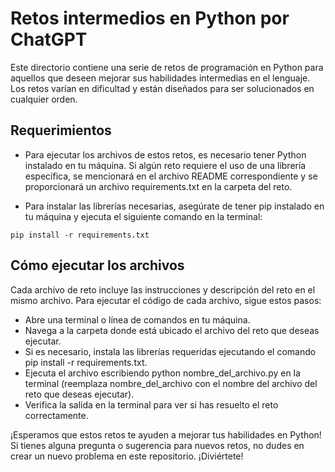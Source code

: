 # Retos intermedios en Python por ChatGPT

Este directorio contiene una serie de retos de programación en Python para aquellos que deseen mejorar sus habilidades intermedias en el lenguaje. Los retos varían en dificultad y están diseñados para ser solucionados en cualquier orden.
## Requerimientos

- Para ejecutar los archivos de estos retos, es necesario tener Python instalado en tu máquina. Si algún reto requiere el uso de una librería específica, se mencionará en el archivo README correspondiente y se proporcionará un archivo requirements.txt en la carpeta del reto.

- Para instalar las librerías necesarias, asegúrate de tener pip instalado en tu máquina y ejecuta el siguiente comando en la terminal:

```pip install -r requirements.txt```

## Cómo ejecutar los archivos

Cada archivo de reto incluye las instrucciones y descripción del reto en el mismo archivo. Para ejecutar el código de cada archivo, sigue estos pasos:

   - Abre una terminal o línea de comandos en tu máquina.
   - Navega a la carpeta donde está ubicado el archivo del reto que deseas ejecutar.
   - Si es necesario, instala las librerías requeridas ejecutando el comando pip install -r requirements.txt.
   - Ejecuta el archivo escribiendo python nombre_del_archivo.py en la terminal (reemplaza nombre_del_archivo con el nombre del archivo del reto que deseas ejecutar).
   - Verifica la salida en la terminal para ver si has resuelto el reto correctamente.

¡Esperamos que estos retos te ayuden a mejorar tus habilidades en Python! Si tienes alguna pregunta o sugerencia para nuevos retos, no dudes en crear un nuevo problema en este repositorio. ¡Diviértete!
